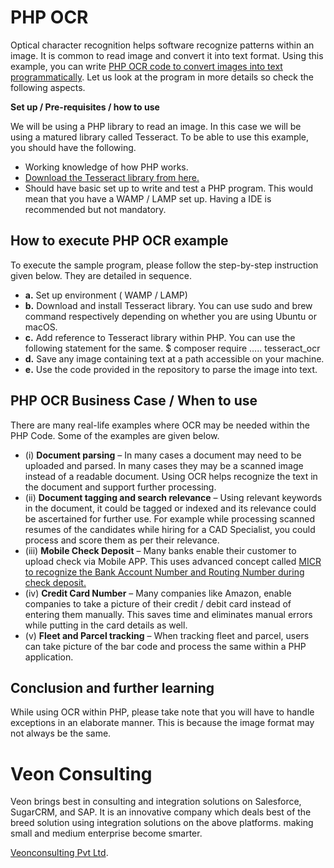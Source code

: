 # PHP OCR

Optical character recognition helps software recognize patterns within an image. It is common to read image and convert it into text format. Using this example, you can write [PHP OCR code to convert images into text programmatically](https://www.veonconsulting.com/get-to-know-to-use-ocr-within-php-to-convert-image-to-text/). Let us look at the program in more details so check the following aspects. 

**Set up / Pre-requisites / how to use** 

We will be using a PHP library to read an image. In this case we will be using a matured library called Tesseract. To be able to use this example, you should have the following.
* 	Working knowledge of how PHP works. 
* [Download the Tesseract library from here.](https://github.com/tesseract-ocr/tesseract) 
* Should have basic set up to write and test a PHP program. This would mean that you have a WAMP / LAMP set up. Having a IDE is recommended but not mandatory. 

## How to execute PHP OCR example
To execute the sample program, please follow the step-by-step instruction given below. They are detailed in sequence.
 * **a.**	Set up environment ( WAMP / LAMP)
 * **b.**	Download and install Tesseract library. You can use sudo and brew command respectively depending on whether you are using Ubuntu or macOS.
 * **c.**	Add reference to Tesseract library within PHP. You can use the following statement for the same. $ composer require ….. tesseract_ocr
 * **d.**	Save any image containing text at a path accessible on your machine. 
 * **e.**	Use the code provided in the repository to parse the image into text.

## PHP OCR Business Case / When to use
There are many real-life examples where OCR may be needed within the PHP Code. Some of the examples are given below. 
* (i)	**Document parsing** – In many cases a document may need to be uploaded and parsed. In many cases they may be a scanned image instead of a readable document. Using OCR helps recognize the text in the document and support further processing. 
* (ii)	**Document tagging and search relevance** – Using relevant keywords in the document, it could be tagged or indexed and its relevance could be ascertained for further use. For example while processing scanned resumes of the candidates while hiring for a CAD Specialist, you could process and score them as per their relevance. 
* (iii)	**Mobile Check Deposit** – Many banks enable their customer to upload check via Mobile APP. This uses advanced concept called [MICR to recognize the Bank Account Number and Routing Number during check deposit.](https://en.wikipedia.org/wiki/Magnetic_ink_character_recognition)
* (iv)	**Credit Card Number** – Many companies like Amazon, enable companies to take a picture of their credit / debit card instead of entering them manually. This saves time and eliminates manual errors while putting in the card details as well. 
* (v)	**Fleet and Parcel tracking** – When tracking fleet and parcel, users can take picture of the bar code and process the same within a PHP application. 

## Conclusion and further learning
While using OCR within PHP, please take note that you will have to handle exceptions in an elaborate manner. This is because the image format may not always be the same. 




# Veon Consulting


Veon brings best in consulting and integration solutions on Salesforce, SugarCRM, and SAP. It is an innovative company which deals best of the breed solution using integration solutions on the above platforms. making small and medium enterprise become smarter.

 [Veonconsulting Pvt Ltd](https://www.veonconsulting.com/).
